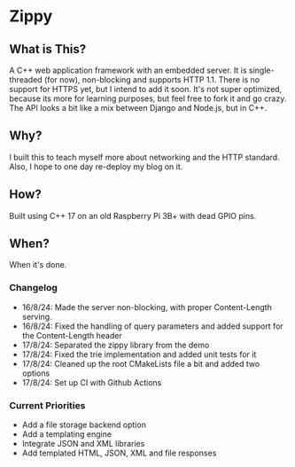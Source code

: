 # Zippy

## What is This?

A C++ web application framework with an embedded server. It is single-threaded (for now), non-blocking and supports HTTP 1.1. There is no support for HTTPS yet, but I intend to add it soon. It's not super optimized, because its more for learning purposes, but feel free to fork it and go crazy. The API looks a bit like a mix between Django and Node.js, but in C++.

## Why?

I built this to teach myself more about networking and the HTTP standard. Also, I hope to one day re-deploy my blog on it.

## How?

Built using C++ 17 on an old Raspberry Pi 3B+ with dead GPIO pins.

## When?

When it's done.

### Changelog

- 16/8/24: Made the server non-blocking, with proper Content-Length serving.
- 16/8/24: Fixed the handling of query parameters and added support for the Content-Length header
- 17/8/24: Separated the zippy library from the demo
- 17/8/24: Fixed the trie implementation and added unit tests for it
- 17/8/24: Cleaned up the root CMakeLists file a bit and added two options
- 17/8/24: Set up CI with Github Actions

### Current Priorities

- Add a file storage backend option
- Add a templating engine
- Integrate JSON and XML libraries
- Add templated HTML, JSON, XML and file responses